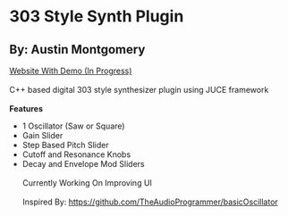 # 303 Style Synth Plugin<br>
## By: Austin Montgomery<br>
<a href = https://amontg14.github.io/>Website With Demo (In Progress)</a><br><br>
C++ based digital 303 style synthesizer plugin using JUCE framework<br><br>
<b>Features</b><br>
* 1 Oscillator (Saw or Square)
* Gain Slider
* Step Based Pitch Slider
* Cutoff and Resonance Knobs
* Decay and Envelope Mod Sliders<br><br>
Currently Working On Improving UI<br><br>
Inspired By: <a>https://github.com/TheAudioProgrammer/basicOscillator</a>
